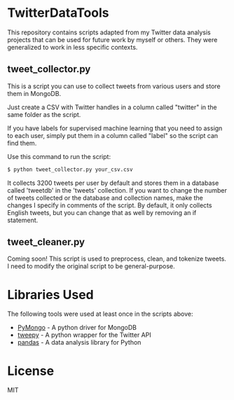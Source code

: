 # TwitterDataTools
This repository contains scripts adapted from my Twitter data analysis projects that can be used for future work by myself or others. They were generalized to work in less specific contexts.

## tweet_collector.py
This is a script you can use to collect tweets from various users and store
them in MongoDB.

Just create a CSV with Twitter handles in a column called "twitter" in the
same folder as the script.

If you have labels for supervised machine learning that you need to assign
to each user, simply put them in a column called "label" so the script can
find them.

Use this command to run the script:
```sh
$ python tweet_collector.py your_csv.csv
```

It collects 3200 tweets per user by default and stores them in a database
called 'tweetdb' in the 'tweets' collection. If you want to change the number
of tweets collected or the database and collection names, make the changes I
specify in comments of the script. By default, it only collects English tweets,
but you can change that as well by removing an if statement.

## tweet_cleaner.py
Coming soon! This script is used to preprocess, clean, and tokenize tweets.
I need to modify the original script to be general-purpose.

# Libraries Used
The following tools were used at least once in the scripts above:
* [PyMongo](https://github.com/mongodb/mongo-python-driver) - A python driver for MongoDB
* [tweepy](https://github.com/tweepy/tweepy) - A python wrapper for the Twitter API
* [pandas](https://github.com/pandas-dev/pandas) - A data analysis library for Python

# License
MIT
